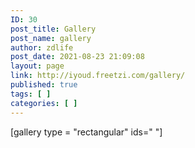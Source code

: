 ```yaml
---
ID: 30
post_title: Gallery
post_name: gallery
author: zdlife
post_date: 2021-08-23 21:09:08
layout: page
link: http://iyoud.freetzi.com/gallery/
published: true
tags: [ ]
categories: [ ]
---
```

<!-- wp:paragraph -->

[gallery type = "rectangular" ids=" "]

<!-- /wp:paragraph -->

<!-- wp:paragraph -->



<!-- /wp:paragraph -->